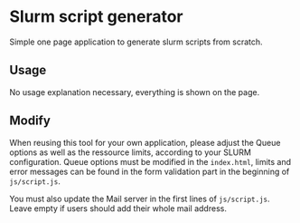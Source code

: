 # Slurm script generator

Simple one page application to generate slurm scripts from scratch. 

## Usage
No usage explanation necessary, everything is shown on the page.

## Modify
When reusing this tool for your own application, please adjust the Queue options as well as the ressource limits, according to your SLURM configuration. Queue options must be modified in the `index.html`, limits and error messages can be found in the form validation part in the beginning of `js/script.js`.

You must also update the Mail server in the first lines of `js/script.js`. Leave empty if users should add their whole mail address.